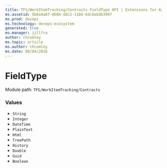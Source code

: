 ```yaml
---
title: TFS/WorkItemTracking/Contracts FieldType API | Extensions for Azure DevOps Services
ms.assetid: 5b6a4a67-db84-ddc2-11b6-6dcbebdb3997
ms.prod: devops
ms.technology: devops-ecosystem
generated: true
ms.manager: jillfra
author: chcomley
ms.topic: article
ms.author: chcomley
ms.date: 08/04/2016
---
```


# FieldType

Module path: `TFS/WorkItemTracking/Contracts`

### Values

* `String` 
* `Integer` 
* `DateTime` 
* `PlainText` 
* `Html` 
* `TreePath` 
* `History` 
* `Double` 
* `Guid` 
* `Boolean` 
